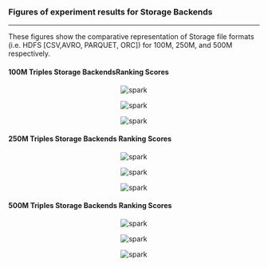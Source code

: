 ### Figures of experiment results for Storage Backends
---

These figures show the comparative representation of Storage file formats (i.e. HDFS [CSV,AVRO, PARQUET, ORC]) for 100M, 250M, and 500M respectively.


#### 100M Triples Storage BackendsRanking Scores


<p align="center"> <img src="figures/DistributedExperiments/storageRankingScores/100M/storageFormats_100_ST.png" alt="spark" ></p>
<p align="center"> <img src="figures/DistributedExperiments/storageRankingScores/100M/storageFormats_100_VT.png" alt="spark" ></p>
<p align="center"> <img src="figures/DistributedExperiments/storageRankingScores/100M/storageFormats_100_PT.png" alt="spark" ></p>


#### 250M Triples Storage Backends Ranking Scores


<p align="center"> <img src="figures/DistributedExperiments/storageRankingScores/250M/storageFormats_250_ST.png" alt="spark" ></p>
<p align="center"> <img src="figures/DistributedExperiments/storageRankingScores/250M/storageFormats_250_VT.png" alt="spark" ></p>
<p align="center"> <img src="figures/DistributedExperiments/storageRankingScores/250M/storageFormats_250_PT.png" alt="spark" ></p>

 

#### 500M Triples Storage Backends Ranking Scores


<p align="center"> <img src="figures/DistributedExperiments/storageRankingScores/500M/storageFormats_500_ST.png" alt="spark" ></p>
<p align="center"> <img src="figures/DistributedExperiments/storageRankingScores/500M/storageFormats_500_VT.png" alt="spark" ></p>
<p align="center"> <img src="figures/DistributedExperiments/storageRankingScores/500M/storageFormats_500_PT.png" alt="spark" ></p>

 

